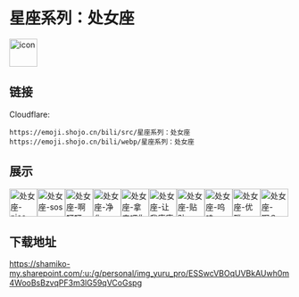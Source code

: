 # 星座系列：处女座
<img src="https://emoji.shojo.cn/bili/src/星座系列：处女座/icon.png" width="50" height="50" alt="icon">

## 链接
Cloudflare:
```
https://emoji.shojo.cn/bili/src/星座系列：处女座
https://emoji.shojo.cn/bili/webp/星座系列：处女座
```
## 展示
<img src="https://emoji.shojo.cn/bili/src/星座系列：处女座/处女座-nice.png" width="50" height="50" alt="处女座-nice"><img src="https://emoji.shojo.cn/bili/src/星座系列：处女座/处女座-sos.png" width="50" height="50" alt="处女座-sos"><img src="https://emoji.shojo.cn/bili/src/星座系列：处女座/处女座-啊呀呀.png" width="50" height="50" alt="处女座-啊呀呀"><img src="https://emoji.shojo.cn/bili/src/星座系列：处女座/处女座-净化.png" width="50" height="50" alt="处女座-净化"><img src="https://emoji.shojo.cn/bili/src/星座系列：处女座/处女座-拿来吧你.png" width="50" height="50" alt="处女座-拿来吧你"><img src="https://emoji.shojo.cn/bili/src/星座系列：处女座/处女座-让我康康.png" width="50" height="50" alt="处女座-让我康康"><img src="https://emoji.shojo.cn/bili/src/星座系列：处女座/处女座-贴贴.png" width="50" height="50" alt="处女座-贴贴"><img src="https://emoji.shojo.cn/bili/src/星座系列：处女座/处女座-呜呜.png" width="50" height="50" alt="处女座-呜呜"><img src="https://emoji.shojo.cn/bili/src/星座系列：处女座/处女座-优雅.png" width="50" height="50" alt="处女座-优雅"><img src="https://emoji.shojo.cn/bili/src/星座系列：处女座/处女座-啊？.png" width="50" height="50" alt="处女座-啊？">

## 下载地址

https://shamiko-my.sharepoint.com/:u:/g/personal/img_yuru_pro/ESSwcVBOqUVBkAUwh0m4WooBsBzvqPF3m3lG59qVCoGspg